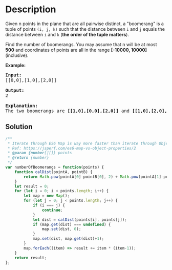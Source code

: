 # Description

Given n points in the plane that are all pairwise distinct, a "boomerang" is a tuple of points `(i, j, k)` such that the distance between `i` and `j` equals the distance between `i` and `k` (**the order of the tuple matters**).

Find the number of boomerangs. You may assume that n will be at most **500** and coordinates of points are all in the range **[-10000, 10000]** (inclusive).

**Example:**
<pre>
<b>Input:</b>
[[0,0],[1,0],[2,0]]<br>
<b>Output:</b>
2<br>
<b>Explanation:</b>
The two boomerangs are <b>[[1,0],[0,0],[2,0]]</b> and <b>[[1,0],[2,0],[0,0]]</b>
</pre>

## Solution
```javascript
/**
 * Iterate through ES6 Map is way more faster than iterate through Object
 * Ref: https://jsperf.com/es6-map-vs-object-properties/2
 * @param {number[][]} points
 * @return {number}
 */
var numberOfBoomerangs = function(points) {
    function calDist(pointA, pointB) {
        return Math.pow(pointA[0]-pointB[0], 2) + Math.pow(pointA[1]-pointB[1], 2);
    }
    let result = 0;
    for (let i = 0; i < points.length; i++) {
        let map = new Map();
        for (let j = 0; j < points.length; j++) {
            if (i === j) {
                continue;
            }
            let dist = calDist(points[i], points[j]);
            if (map.get(dist) === undefined) {
                map.set(dist, 0);
            }
            map.set(dist, map.get(dist)+1);
        }
        map.forEach((item) => result += item * (item-1));
    }
    return result;
};
```